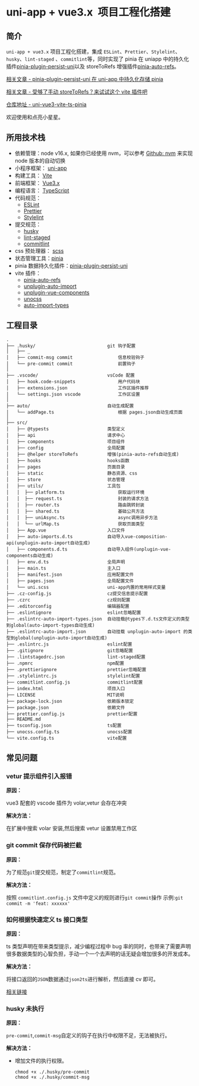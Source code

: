 # uni-app + vue3.x  项目工程化搭建

## 简介

`uni-app + vue3.x` 项目工程化搭建，集成 `ESLint`、`Prettier`、`Stylelint`、`husky`、`lint-staged` 、`commitlint`等，同时实现了 pinia 在 uniapp 中的持久化插件[pinia-plugin-persist-uni](https://github.com/Allen-1998/pinia-plugin-persist-uni)以及 storeToRefs 增强插件[pinia-auto-refs](https://github.com/Allen-1998/pinia-auto-refs)。

[相关文章 - pinia-plugin-persist-uni 在 uni-app 中持久化存储 pinia](https://juejin.cn/post/7081275565008748552)

[相关文章 - 受够了手动 storeToRefs？来试试这个 vite 插件吧](https://juejin.cn/post/7097893752030625828)

[仓库地址 - uni-vue3-vite-ts-pinia](https://github.com/Allen-1998/uni-vue3-vite-ts-pinia)

欢迎使用和点亮小星星。

## 所用技术栈

- 依赖管理：node v16.x, 如果你已经使用 nvm，可以参考 [Github: nvm](https://github.com/nvm-sh/nvm#deeper-shell-integration) 来实现 node 版本的自动切换
- 小程序框架： [uni-app](https://uniapp.dcloud.io/)
- 构建工具： [Vite](https://vitejs.dev/)
- 前端框架： [Vue3.x](https://v3.cn.vuejs.org/)
- 编程语言： [TypeScript](https://www.typescriptlang.org/)
- 代码规范：
  - [ESLint](https://eslint.org/)
  - [Prettier](https://prettier.io/)
  - [Stylelint](https://stylelint.io/)
- 提交规范：
  - [husky](https://typicode.github.io/husky/#/)
  - [lint-staged](https://www.npmjs.com/package/lint-staged)
  - [commitlint](https://commitlint.js.org/#/)
- css 预处理器： [scss](https://sass-lang.com/)
- 状态管理工具：[pinia](https://pinia.vuejs.org/)
- pinia 数据持久化插件：[pinia-plugin-persist-uni](https://allen-1998.github.io/pinia-plugin-persist-uni/)
- vite 插件：
  - [pinia-auto-refs](https://github.com/Allen-1998/pinia-auto-refs)
  - [unplugin-auto-import](https://github.com/antfu/unplugin-auto-import)
  - [unplugin-vue-components](https://github.com/antfu/unplugin-vue-components)
  - [unocss](https://github.com/unocss/unocss)
  - [auto-import-types](https://github.com/Allen-1998/auto-import-types)

## 工程目录

```shell
.
├── .husky/                           git 钩子配置
│   ├── _
│   ├── commit-msg commit                 信息校验钩子
│   └── pre-commit commit                 前置钩子
│
├── .vscode/                          vsCode 配置
│   ├── hook.code-snippets                用户代码块
│   ├── extensions.json                   工作区插件推荐
│   └── settings.json vscode              工作区设置
│
├── auto/                             自动生成配置
│   └── addPage.ts                        根据 pages.json自动生成页面
│
├── src/
│   ├── @typests                      类型定义
│   ├── api                           请求中心
│   ├── components                    项目组件
│   ├── config                        全局配置
│   ├── @helper storeToRefs           增强(pinia-auto-refs自动生成)
│   ├── hooks                         hooks函数
│   ├── pages                         页面目录
│   ├── static                        静态资源、css
│   ├── store                         状态管理
│   ├── utils/                        工具包
│   │  ├── platform.ts                    获取运行环境
│   │  ├── request.ts                     封装的请求方法
│   │  ├── router.ts                      路由跳转封装
│   │  ├── shared.ts                      基础公共方法
│   │  ├── uniAsync.ts                    async调用异步方法
│   │  └── urlMap.ts                      获取页面类型
│   ├── App.vue                       入口文件
│   ├── auto-imports.d.ts             自动导入vue-composition-api(unplugin-auto-import自动生成)
│   ├── components.d.ts               自动导入组件(unplugin-vue-components自动生成)
│   ├── env.d.ts                      全局声明
│   ├── main.ts                       主入口
│   ├── manifest.json                 应用配置文件
│   ├── pages.json                    全局配置文件
│   └── uni.scss                      uni-app内置的常用样式变量
├── .cz-config.js                     cz提交信息提示配置
├── .czrc                             cz规则配置
├── .editorconfig                     编辑器配置
├── .eslintignore                     eslint忽略配置
├── .eslintrc-auto-import-types.json  自动挂载@types下.d.ts文件定义的类型到global(auto-import-types自动生成)
├── .eslintrc-auto-import.json        自动挂载 unplugin-auto-import 的类型到global(unplugin-auto-import自动生成)
├── .eslintrc.js                      eslint配置
├── .gitignore                        git忽略配置
├── .lintstagedrc.json                lint-staged配置
├── .npmrc                            npm配置
├── .prettierignore                   prettier忽略配置
├── .stylelintrc.js                   stylelint配置
├── commitlint.config.js              commitlint配置
├── index.html                        项目入口
├── LICENSE                           MIT说明
├── package-lock.json                 依赖版本锁定
├── package.json                      依赖文件
├── prettier.config.js                prettier配置
├── README.md
├── tsconfig.json                     ts配置
├── unocss.config.ts                  unocss配置
└── vite.config.ts                    vite配置
```

## 常见问题

### vetur 提示组件引入报错

**原因：**

vue3 配套的 vscode 插件为 volar,vetur 会存在冲突

**解决方法：**

在扩展中搜索 volar 安装,然后搜索 vetur 设置禁用工作区

### git commit 保存代码被拦截

**原因：**

为了规范`git`提交规范，制定了`commitlint`规范。

**解决方法：**

按照 `commitlint.config.js` 文件中定义的规则进行`git commit`操作
示例:`git commit -m 'feat: xxxxxx'`

### 如何根据快速定义 ts 接口类型

**原因：**

ts 类型声明在带来类型提示，减少编程过程中 bug 率的同时，也带来了需要声明很多数据类型的心智负担，手动一个一个去声明的话无疑会增加很多的开发成本。

**解决方法：**

将接口返回的`JSON`数据通过`json2ts`进行解析，然后直接 cv 即可。

[相关链接](http://json2ts.com/)

### husky 未执行

**原因：**

`pre-commit`,`commit-msg`自定义的钩子在执行中权限不足，无法被执行。

**解决方法：**

- 增加文件的执行权限。

  ```shell
  chmod +x ./.husky/pre-commit
  chmod +x ./.husky/commit-msg
  ```
